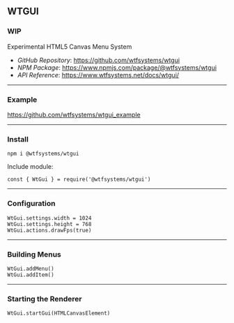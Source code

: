 ##  WTGUI

###  WIP

Experimental HTML5 Canvas Menu System

- *GitHub Repository*:  https://github.com/wtfsystems/wtgui
- *NPM Package*:  https://www.npmjs.com/package/@wtfsystems/wtgui
- *API Reference*:  https://www.wtfsystems.net/docs/wtgui/

-----

### Example
https://github.com/wtfsystems/wtgui_example

-----

###  Install

```
npm i @wtfsystems/wtgui
```

Include module:

```
const { WtGui } = require('@wtfsystems/wtgui')
```

-----

###  Configuration

```
WtGui.settings.width = 1024
WtGui.settings.height = 768
WtGui.actions.drawFps(true)
```

-----

###  Building Menus

```
WtGui.addMenu()
WtGui.addItem()
```

-----

###  Starting the Renderer

```
WtGui.startGui(HTMLCanvasElement)
```
